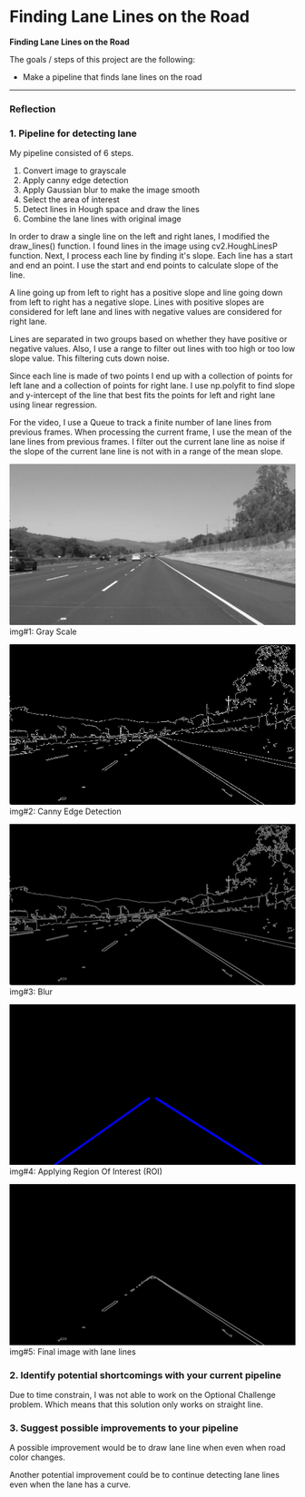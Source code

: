 # **Finding Lane Lines on the Road** 


**Finding Lane Lines on the Road**

The goals / steps of this project are the following:
* Make a pipeline that finds lane lines on the road



[//]: # (Image References)

[image1]: ./test_images_output/grayscale1.jpg "Grayscale"
[image2]: ./test_images_output/canny.jpg "Canny Edge Detection"
[image3]: ./test_images_output/blur.jpg "Blur"
[image4]: ./test_images_output/hough.jpg "Hough Space"
[image5]: ./test_images_output/roi.jpg "ROI"
[image5]: ./test_images_output/solidWhiteRight.jpg "Grayscale"

---

### Reflection

### 1. Pipeline for detecting lane
My pipeline consisted of 6 steps. 

1. Convert image to grayscale
2. Apply canny edge detection
3. Apply Gaussian blur to make the image smooth
4. Select the area of interest 
5. Detect lines in Hough space and draw the lines
6. Combine the lane lines with original image
 

In order to draw a single line on the left and right lanes, I modified the draw_lines() function.
I found lines in the image using cv2.HoughLinesP function. Next, I process each line by finding it's slope. Each line has a start and end an point. I use the start and end points to calculate slope of the line. 

A line going up from left to right has a positive slope and line going down from left to right has a negative slope. Lines with positive slopes are considered for left lane and lines with negative values are considered for right lane. 

Lines are separated in two groups based on whether they have positive or negative values. Also, I use a range to filter out lines with too high or too low slope value. This filtering cuts down noise. 

Since each line is made of two points I end up with a collection of points for left lane and a collection of points for right lane. 
I use np.polyfit to find slope and y-intercept of the line that best fits the points for left and right lane using linear regression.

For the video, I use a Queue to track a finite number of lane lines from previous frames. When processing the current frame, I use the mean of the lane lines from previous frames. I filter out the current lane line as noise if the slope of the current lane line is not with in a range of the mean slope.  

![alt text][image1]
img#1: Gray Scale

![alt text][image2]
img#2: Canny Edge Detection

![alt text][image3]
img#3: Blur

![alt text][image4]
img#4: Applying Region Of Interest (ROI)

![alt text][image5]
img#5: Final image with lane lines

### 2. Identify potential shortcomings with your current pipeline

Due to time constrain, I was not able to work on the Optional Challenge problem. Which means that this solution only works on straight line. 


### 3. Suggest possible improvements to your pipeline

A possible improvement would be to draw lane line when even when road color changes. 

Another potential improvement could be to continue detecting lane lines even when the lane has a curve. 
